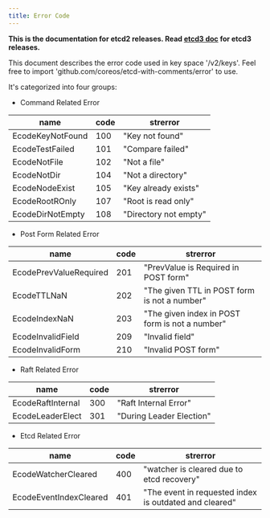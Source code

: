 ```yaml
---
title: Error Code
---
```


**This is the documentation for etcd2 releases. Read [etcd3 doc][v3-docs] for etcd3 releases.**

[v3-docs]: ../docs.md#documentation

This document describes the error code used in key space '/v2/keys'. Feel free to import 'github.com/coreos/etcd-with-comments/error' to use.

It's categorized into four groups:

- Command Related Error

| name                 | code | strerror              |
|----------------------|------|-----------------------|
| EcodeKeyNotFound     | 100  | "Key not found"       |
| EcodeTestFailed      | 101  | "Compare failed"      |
| EcodeNotFile         | 102  | "Not a file"          |
| EcodeNotDir          | 104  | "Not a directory"     |
| EcodeNodeExist       | 105  | "Key already exists"  |
| EcodeRootROnly       | 107  | "Root is read only"   |
| EcodeDirNotEmpty     | 108  | "Directory not empty" |

- Post Form Related Error

| name                     | code | strerror |
|--------------------------|------|------------------------------------------------|
| EcodePrevValueRequired   | 201  | "PrevValue is Required in POST form"           |
| EcodeTTLNaN              | 202  | "The given TTL in POST form is not a number"   |
| EcodeIndexNaN            | 203  | "The given index in POST form is not a number" |
| EcodeInvalidField        | 209  | "Invalid field"                                |
| EcodeInvalidForm         | 210  | "Invalid POST form"                            |

- Raft Related Error

| name              | code | strerror                 |
|-------------------|------|--------------------------|
| EcodeRaftInternal | 300  | "Raft Internal Error"    |
| EcodeLeaderElect  | 301  | "During Leader Election" |

- Etcd Related Error

| name                    | code | strerror                                               |
|-------------------------|------|--------------------------------------------------------|
| EcodeWatcherCleared     | 400  | "watcher is cleared due to etcd recovery"              |
| EcodeEventIndexCleared  | 401  | "The event in requested index is outdated and cleared" |
